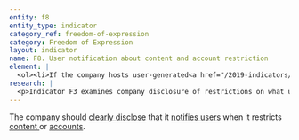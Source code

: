 ```yaml
---
entity: f8
entity_type: indicator
category_ref: freedom-of-expression
category: Freedom of Expression
layout: indicator
name: F8. User notification about content and account restriction
element: | 
  <ol><li>If the company hosts user-generated<a href="/2019-indicators/#content-glossary-item" target="_blank" rel="noopener"> content</a>, does the company <a href="/2019-indicators/#clearlydisclose" target="_blank" rel="noopener">clearly disclose</a> that it notifies <a href="/2019-indicators/#user" target="_blank" rel="noopener">users</a> who generated the <a href="/2019-indicators/#content-glossary-item" target="_blank" rel="noopener">content </a>when it is restricted?</li><li>Does the company <a href="/2019-indicators/#clearlydisclose" target="_blank" rel="noopener">clearly disclose</a> that it notifies users who attempt to access <a href="/2019-indicators/#content-glossary-item" target="_blank" rel="noopener">content</a> that has been restricted?</li><li>In its notification, does the company <a href="/2019-indicators/#clearlydisclose" target="_blank" rel="noopener">clearly disclose</a> a reason for the <a href="/2019-indicators/#content-glossary-item" target="_blank" rel="noopener">content </a>restriction (legal or otherwise)?</li><li>Does the company <a href="/2019-indicators/#clearlydisclose" target="_blank" rel="noopener">clearly disclose</a> that it notifies users when it restricts their <a href="/2019-indicators/#account" target="_blank" rel="noopener">account</a>?</li></ol>
research: | 
  <p>Indicator F3 examines company disclosure of restrictions on what users can post or do on a service. This indicator, F8, focuses on whether a company clearly discloses that it notifies users when it takes these types of actions (whether due to terms of service enforcement or third-party restriction requests). A company&rsquo;s decision to restrict or remove access to content or accounts can have a significant impact on users&rsquo; freedom of expression and access to information rights. We therefore expect a company to disclose that they notify users when they have removed content, restricted a user&rsquo;s account, or otherwise restricted users&rsquo; abilities to access a service. If a company removes content that a user has posted, we expect the company to inform that user about its decision. If a different user attempts to access content that the company has restricted, we expect the company to notify that user about the content restriction. We also expect companies to specify reasons for their decisions. This disclosure should be part of companies&rsquo; explanations of their content and access restriction practices.</p><p><strong>Potential sources:</strong></p><ul><li>Company terms of service, acceptable use policy, community standards, content guidelines, abusive behavior policy, or similar document that explains the rules users have to follow.</li><li>Company support page, help center, or FAQ (e.g., questions around why is content removed, why is an account suspended, etc.)</li><li>Company guidelines for developers</li><li>Company human rights policy</li></ul>
---
```

The company should [clearly disclose](/2019-indicators/#clearlydisclose) that it [notifies users](/2019-indicators/#notice) when it restricts [content ](/2019-indicators/#content-glossary-item)or [accounts](/2019-indicators/#account).